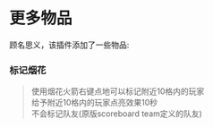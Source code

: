 # 更多物品  
顾名思义，该插件添加了一些物品:  
### 标记烟花
> 使用烟花火箭右键点地可以标记附近10格内的玩家  
> 给予附近10格内的玩家点亮效果10秒  
> 不会标记队友(原版scoreboard team定义的队友)